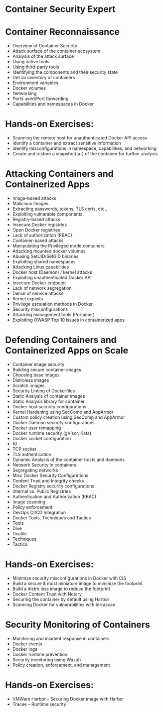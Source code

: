 # Container Security Expert

# Container Reconnaissance

- Overview of Container Security
- Attack surface of the container ecosystem
- Analysis of the attack surface
- Using native tools
- Using third-party tools
- Identifying the components and their security state
- Get an inventory of containers
- Environment variables
- Docker volumes
- Networking
- Ports used/Port forwarding
- Capabilities and namespaces in Docker

# Hands-on Exercises:

- Scanning the remote host for unauthenticated Docker API access
- Identify a container and extract sensitive information
- Identify misconfigurations in namespace, capabilities, and networking
- Create and restore a snapshot(tar) of the container for further analysis


#  Attacking Containers and Containerized Apps

- Image-based attacks
- Malicious Images
- Extracting passwords, tokens, TLS certs, etc.,
- Exploiting vulnerable components
- Registry-based attacks
- Insecure Docker registries
- Open Docker registries
- Lack of authorization (RBAC)
- Container-based attacks
- Manipulating the Privileged mode containers
- Attacking mounted docker volumes
- Abusing SetUID/SetGID binaries
- Exploiting shared namespaces
- Attacking Linux capabilities
- Docker host (Daemon) / kernel attacks
- Exploiting unauthenticated Docker API
- Insecure Docker endpoint
- Lack of network segregation
- Denial of service attacks
- Kernel exploits
- Privilege escalation methods in Docker
- Security misconfigurations
- Attacking management tools (Portainer)
- Exploiting OWASP Top 10 issues in containerized apps

# Defending Containers and Containerized Apps on Scale
- Container image security
- Building secure container images
- Choosing base images
- Distroless images
- Scratch images
- Security Linting of Dockerfiles
- Static Analysis of container images
- Static Analysis library for container
- Docker host security configurations
- Kernel Hardening using SecComp and AppArmor
- Custom policy creation using SecComp and AppArmor
- Docker Daemon security configurations
- Docker user remapping
- Docker runtime security (gVisor, Kata)
- Docker socket configuration 
 - fd
 - TCP socket
 - TLS authentication
- Dynamic Analysis of the container hosts and daemons
- Network Security in containers
- Segregating networks
- Misc Docker Security Configurations
- Content Trust and Integrity checks
- Docker Registry security configurations
- Internal vs. Public Registries
- Authentication and Authorization (RBAC)
- Image scanning
- Policy enforcement
- DevOps CI/CD Integration
- Docker Tools, Techniques and Tactics
- Tools
- Dive
- Dockle
- Techniques
- Tactics
# Hands-on Exercises:
- Minimize security misconfigurations in Docker with CIS
- Build a secure & most miniature image to minimize the footprint
- Build a distro less image to reduce the footprint
- Docker Content Trust with Notary
- Securing the container by default using Harbor
- Scanning Docker for vulnerabilities with terrascan

# Security Monitoring of Containers
- Monitoring and incident response in containers
- Docker events
- Docker logs
- Docker runtime prevention
- Security monitoring using Wazuh
- Policy creation, enforcement, and management
# Hands-on Exercises:

- VMWare Harbor – Securing Docker image with Harbor
- Tracee – Runtime security
